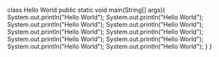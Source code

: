 class Hello World
public static void main(String[] args){
System.out.println("Hello World");
System.out.println("Hello World");
System.out.println("Hello World");
System.out.println("Hello World");
System.out.println("Hello World");
System.out.println("Hello World");
System.out.println("Hello World");
System.out.println("Hello World");
System.out.println("Hello World");
System.out.println("Hello World");
}
}
